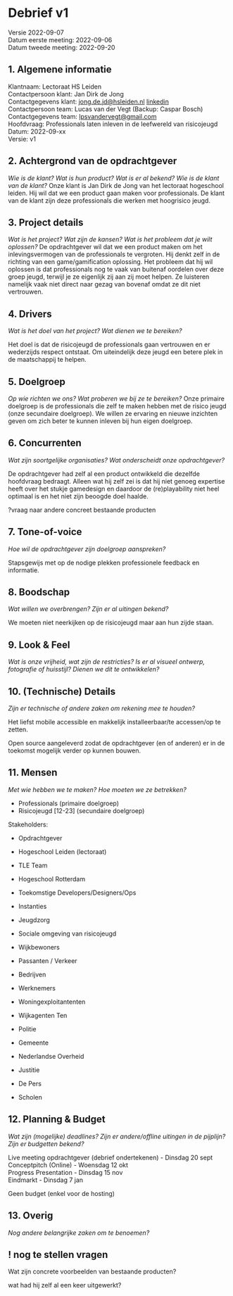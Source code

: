 # Debrief v1

Versie 2022-09-07  
Datum eerste meeting: 2022-09-06  
Datum tweede meeting: 2022-09-20  
## 1. Algemene informatie

Klantnaam: Lectoraat HS Leiden  
Contactpersoon klant: Jan Dirk de Jong  
Contactgegevens klant: jong.de.jd@hsleiden.nl [linkedin](https://www.linkedin.com/in/jan-dirk-de-jong-a7b9b215/)  
Contactpersoon team: Lucas van der Vegt (Backup: Caspar Bosch)  
Contactgegevens team: lpsvandervegt@gmail.com  
Hoofdvraag: Professionals laten inleven in de leefwereld van risicojeugd  
Datum: 2022-09-xx  
Versie: v1  

## 2. Achtergrond van de opdrachtgever
*Wie is de klant? Wat is hun product? Wat is er al bekend? Wie is de klant van de klant?*
Onze klant is Jan Dirk de Jong van het lectoraat hogeschool leiden. Hij wil dat we een product gaan maken voor professionals. De klant van de klant zijn deze professionals die werken met hoogrisico jeugd.

## 3. Project details
*Wat is het project? Wat zijn de kansen? Wat is het probleem dat je wilt oplossen?*
De opdrachtgever wil dat we een product maken om het inlevingsvermogen van de professionals te vergroten. Hij denkt zelf in de richting van een game/gamification oplossing. Het probleem dat hij wil oplossen is dat professionals nog te vaak van buitenaf oordelen over deze groep jeugd, terwijl je ze eigenlijk zij aan zij moet helpen. Ze luisteren namelijk vaak niet direct naar gezag van bovenaf omdat ze dit niet vertrouwen.

## 4. Drivers
*Wat is het doel van het project? Wat dienen we te bereiken?*

Het doel is dat de risicojeugd de professionals gaan vertrouwen en er wederzijds respect ontstaat. Om uiteindelijk deze jeugd een betere plek in de maatschappij te helpen.

## 5. Doelgroep
*Op wie richten we ons? Wat proberen we bij ze te bereiken?*
Onze primaire doelgroep is de professionals die zelf te maken hebben met de risico jeugd (onze secundaire doelgroep). We willen ze ervaring en nieuwe inzichten geven om zich beter te kunnen inleven bij hun eigen doelgroep.

## 6. Concurrenten
*Wat zijn soortgelijke organisaties? Wat onderscheidt onze opdrachtgever?*

De opdrachtgever had zelf al een product ontwikkeld die dezelfde hoofdvraag bedraagt. Alleen wat hij zelf zei is dat hij niet genoeg expertise heeft over het stukje gamedesign en daardoor de (re)playability niet heel optimaal is en het niet zijn beoogde doel haalde.

?vraag naar andere concreet bestaande producten

## 7. Tone-of-voice
*Hoe wil de opdrachtgever zijn doelgroep aanspreken?*

Stapsgewijs met op de nodige plekken professionele feedback en informatie.

## 8. Boodschap
*Wat willen we overbrengen? Zijn er al uitingen bekend?*

We moeten niet neerkijken op de risicojeugd maar aan hun zijde staan.

<!-- TODO: (?!) -->

## 9. Look & Feel
*Wat is onze vrijheid, wat zijn de restricties? Is er al visueel ontwerp, fotografie of huisstijl? Dienen we dit te ontwikkelen?*

<!-- TODO: vragen -->

## 10. (Technische) Details
*Zijn er technische of andere zaken om rekening mee te houden?*

Het liefst mobile accessible en makkelijk installeerbaar/te accessen/op te zetten.

Open source aangeleverd zodat de opdrachtgever (en of anderen) er in de toekomst mogelijk verder op kunnen bouwen.

## 11. Mensen
*Met wie hebben we te maken? Hoe moeten we ze betrekken?*

- Professionals (primaire doelgroep)
- Risicojeugd [12-23] (secundaire doelgroep)

Stakeholders:
- Opdrachtgever
- Hogeschool Leiden (lectoraat)
- TLE Team
- Hogeschool Rotterdam
- Toekomstige Developers/Designers/Ops

- Instanties
- Jeugdzorg
- Sociale omgeving van risicojeugd
- Wijkbewoners
- Passanten / Verkeer
- Bedrijven
- Werknemers
- Woningexploitantenten
- Wijkagenten Ten
- Politie
- Gemeente
- Nederlandse Overheid
- Justitie
- De Pers
- Scholen


## 12. Planning & Budget
*Wat zijn (mogelijke) deadlines? Zijn er andere/offline uitingen in de pijplijn? Zijn er budgetten bekend?*

Live meeting opdrachtgever (debrief ondertekenen) - Dinsdag 20 sept  
Conceptpitch (Online) - Woensdag 12 okt  
Progress Presentation - Dinsdag 15 nov  
Eindmarkt - Dinsdag 7 jan  


Geen budget (enkel voor de hosting)


## 13. Overig
*Nog andere belangrijke zaken om te benoemen?*


## ! nog te stellen vragen

Wat zijn concrete voorbeelden van bestaande producten?

wat had hij zelf al een keer uitgewerkt?
